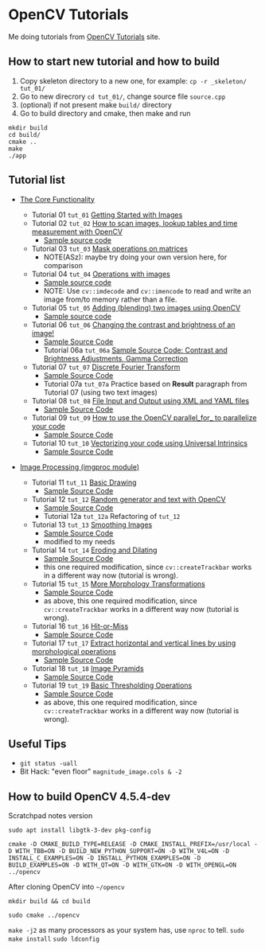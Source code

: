 # OpenCV Tutorials
Me doing tutorials from [OpenCV Tutorials](https://docs.opencv.org/4.x/d9/df8/tutorial_root.html) site.


## How to start new tutorial and how to build
1. Copy skeleton directory to a new one, for example: `cp -r _skeleton/ tut_01/`
2. Go to new direcrory `cd tut_01/`, change source file `source.cpp`
3. (optional) if not present make `build/` directory
4. Go to build directory and cmake, then make and run
```
mkdir build
cd build/
cmake ..
make
./app
```

## Tutorial list
* [The Core Functionality](https://docs.opencv.org/4.x/de/d7a/tutorial_table_of_content_core.html)

  - Tutorial 01 `tut_01` [Getting Started with Images](https://docs.opencv.org/4.x/db/deb/tutorial_display_image.html)
  - Tutorial 02 `tut_02` [How to scan images, lookup tables and time measurement with OpenCV](https://docs.opencv.org/4.x/db/da5/tutorial_how_to_scan_images.html)
    * [Sample source code](https://github.com/opencv/opencv/blob/master/samples/cpp/tutorial_code/core/how_to_scan_images/how_to_scan_images.cpp)
  - Tutorial 03 `tut_03` [Mask operations on matrices](https://docs.opencv.org/4.x/d7/d37/tutorial_mat_mask_operations.html)
    * NOTE(ASz): maybe try doing your own version here, for comparison
  - Tutorial 04 `tut_04` [Operations with images](https://docs.opencv.org/4.x/d5/d98/tutorial_mat_operations.html)
    * [Sample source code](https://github.com/opencv/opencv/blob/4.x/samples/cpp/tutorial_code/core/mat_operations/mat_operations.cpp)
    * NOTE: Use `cv::imdecode` and `cv::imencode` to read and write an image from/to memory rather than a file.
  - Tutorial 05 `tut_05` [Adding (blending) two images using OpenCV](https://docs.opencv.org/4.x/d5/dc4/tutorial_adding_images.html)
    * [Sample source code](https://github.com/opencv/opencv/blob/4.x/samples/cpp/tutorial_code/core/AddingImages/AddingImages.cpp)
  - Tutorial 06 `tut_06` [Changing the contrast and brightness of an image!](https://docs.opencv.org/4.x/d3/dc1/tutorial_basic_linear_transform.html)
    * [Sample Source Code](https://github.com/opencv/opencv/blob/master/samples/cpp/tutorial_code/ImgProc/BasicLinearTransforms.cpp)
    * Tutorial 06a `tut_06a` [Sample Source Code: Contrast and Brightness Adjustments, Gamma Correction](https://github.com/opencv/opencv/blob/master/samples/cpp/tutorial_code/ImgProc/changing_contrast_brightness_image/changing_contrast_brightness_image.cpp)
  - Tutorial 07 `tut_07` [Discrete Fourier Transform](https://docs.opencv.org/4.x/d8/d01/tutorial_discrete_fourier_transform.html)
    * [Sample Source Code](https://github.com/opencv/opencv/blob/4.x/samples/cpp/tutorial_code/core/discrete_fourier_transform/discrete_fourier_transform.cpp)
    * Tutorial 07a `tut_07a` Practice based on **Result** paragraph from Tutorial 07 (using two text images)
  - Tutorial 08 `tut_08` [File Input and Output using XML and YAML files](https://docs.opencv.org/4.x/dd/d74/tutorial_file_input_output_with_xml_yml.html)
    * [Sample Source Code](https://github.com/opencv/opencv/blob/master/samples/cpp/tutorial_code/core/file_input_output/file_input_output.cpp)
  - Tutorial 09 `tut_09` [How to use the OpenCV parallel_for_ to parallelize your code](https://docs.opencv.org/4.x/dc/ddf/tutorial_how_to_use_OpenCV_parallel_for_new.html)
    * [Sample Source Code](https://github.com/opencv/opencv/blob/4.x/samples/cpp/tutorial_code/core/how_to_use_OpenCV_parallel_for_/how_to_use_OpenCV_parallel_for_new.cpp)
  - Tutorial 10 `tut_10` [Vectorizing your code using Universal Intrinsics](https://docs.opencv.org/4.x/d6/dd1/tutorial_univ_intrin.html)
    * [Sample Source Code](https://github.com/opencv/opencv/blob/4.x/samples/cpp/tutorial_code/core/univ_intrin/univ_intrin.cpp)

* [Image Processing (imgproc module)](https://docs.opencv.org/4.x/d7/da8/tutorial_table_of_content_imgproc.html)
  
  - Tutorial 11 `tut_11` [Basic Drawing](https://docs.opencv.org/4.x/d3/d96/tutorial_basic_geometric_drawing.html)
    * [Sample Source Code](https://github.com/opencv/opencv/blob/4.x/samples/cpp/tutorial_code/ImgProc/basic_drawing/Drawing_1.cpp)
  - Tutorial 12 `tut_12` [Random generator and text with OpenCV](https://docs.opencv.org/4.x/df/d61/tutorial_random_generator_and_text.html)
    * [Sample Source Code](https://github.com/opencv/opencv/blob/4.x/samples/cpp/tutorial_code/ImgProc/basic_drawing/Drawing_2.cpp)
    * Tutorial 12a `tut_12a` Refactoring of `tut_12`
  - Tutorial 13 `tut_13` [Smoothing Images](https://docs.opencv.org/4.x/dc/dd3/tutorial_gausian_median_blur_bilateral_filter.html)
    * [Sample Source Code](https://github.com/opencv/opencv/blob/4.x/samples/cpp/tutorial_code/ImgProc/Smoothing/Smoothing.cpp)
    * modified to my needs
  - Tutorial 14 `tut_14` [Eroding and Dilating](https://docs.opencv.org/4.x/db/df6/tutorial_erosion_dilatation.html)
    * [Sample Source Code](https://github.com/opencv/opencv/blob/4.x/samples/cpp/tutorial_code/ImgProc/Morphology_1.cpp)
    * this one required modification, since `cv::createTrackbar` works in a different way now (tutorial is wrong).
  - Tutorial 15 `tut_15` [More Morphology Transformations](https://docs.opencv.org/4.x/d3/dbe/tutorial_opening_closing_hats.html)
    * [Sample Source Code](https://github.com/opencv/opencv/blob/4.x/samples/cpp/tutorial_code/ImgProc/Morphology_2.cpp)
    * as above, this one required modification, since `cv::createTrackbar` works in a different way now (tutorial is wrong).
  - Tutorial 16 `tut_16` [Hit-or-Miss](https://docs.opencv.org/4.x/db/d06/tutorial_hitOrMiss.html)
    * [Sample Source Code](https://github.com/opencv/opencv/blob/4.x/samples/cpp/tutorial_code/ImgProc/HitMiss/HitMiss.cpp)
  - Tutorial 17 `tut_17` [Extract horizontal and vertical lines by using morphological operations](https://docs.opencv.org/4.x/d7/da8/tutorial_table_of_content_imgproc.html)
    * [Sample Source Code](https://github.com/opencv/opencv/blob/4.x/samples/cpp/tutorial_code/ImgProc/morph_lines_detection/Morphology_3.cpp)
  - Tutorial 18 `tut_18`  [Image Pyramids](https://docs.opencv.org/4.x/d4/d1f/tutorial_pyramids.html)
    * [Sample Source Code](https://github.com/opencv/opencv/blob/4.x/samples/cpp/tutorial_code/ImgProc/Pyramids/Pyramids.cpp)
  - Tutorial 19 `tut_19` [Basic Thresholding Operations](https://docs.opencv.org/4.x/db/d8e/tutorial_threshold.html)
    * [Sample Source Code](https://github.com/opencv/opencv/blob/4.x/samples/cpp/tutorial_code/ImgProc/Threshold.cpp)
    * as above, this one required modification, since `cv::createTrackbar` works in a different way now (tutorial is wrong).


## Useful Tips

- `git status -uall`
- Bit Hack: "even floor" `magnitude_image.cols & -2`

## How to build OpenCV 4.5.4-dev
Scratchpad notes version

`sudo apt install libgtk-3-dev pkg-config`

`cmake -D CMAKE_BUILD_TYPE=RELEASE -D CMAKE_INSTALL_PREFIX=/usr/local -D WITH_TBB=ON -D BUILD_NEW_PYTHON_SUPPORT=ON -D WITH_V4L=ON -D INSTALL_C_EXAMPLES=ON -D INSTALL_PYTHON_EXAMPLES=ON -D BUILD_EXAMPLES=ON -D WITH_QT=ON -D WITH_GTK=ON -D WITH_OPENGL=ON ../opencv`

After cloning OpenCV into `~/opencv`

`mkdir build && cd build`

`sudo cmake ../opencv`

`make -j2` as many processors as your system has, use `nproc` to tell.
`sudo make install`
`sudo ldconfig`
